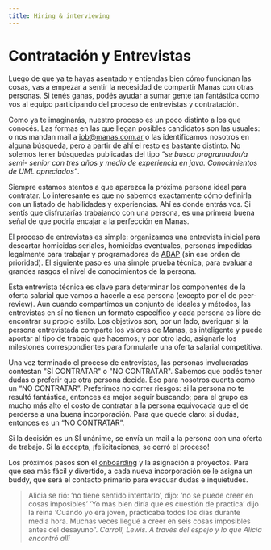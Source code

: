 ```yaml
---
title: Hiring & interviewing
---
```

# Contratación y Entrevistas

Luego de que ya te hayas asentado y entiendas bien cómo funcionan las cosas, vas a empezar a sentir la necesidad de compartir Manas con otras personas. Si tenés ganas, podés ayudar a sumar gente tan fantástica como vos al equipo participando del proceso de entrevistas y contratación.

Como ya te imaginarás, nuestro proceso es un poco distinto a los que conocés. Las formas en las que llegan posibles candidatos son las usuales: o nos mandan mail a job@manas.com.ar o las identificamos nosotros en alguna búsqueda, pero a partir de ahí el resto es bastante distinto. No solemos tener búsquedas publicadas del tipo *“se busca programador/a semi- senior con tres años y medio de experiencia en java. Conocimientos de UML apreciados”*.

Siempre estamos atentos a que aparezca la próxima persona ideal para contratar. Lo interesante es que no sabemos exactamente cómo definirla con un listado de habilidades y experiencias. Ahí es donde entrás vos. Si sentís que disfrutarías trabajando con una persona, es una primera buena señal de que podría encajar a la perfección en Manas.

El proceso de entrevistas es simple: organizamos una entrevista inicial para descartar homicidas seriales, homicidas eventuales, personas impedidas legalmente para trabajar y programadores de [ABAP](https://en.wikipedia.org/wiki/ABAP) (sin ese orden de prioridad). El siguiente paso es una simple prueba técnica, para evaluar a grandes rasgos el nivel de conocimientos de la persona.

Esta  entrevista técnica es clave para determinar los componentes de la oferta salarial que vamos a hacerle a esa persona (excepto por el de peer-review). Aun cuando compartimos un conjunto de ideales y métodos, las entrevistas en sí no tienen un formato específico y cada persona es libre de encontrar su propio estilo. Los objetivos son, por un lado, averiguar si la persona entrevistada comparte los valores de Manas, es inteligente y puede aportar al tipo de trabajo que hacemos; y por otro lado, asignarle los milestones correspondientes para formularle una oferta salarial competitiva.

Una vez terminado el proceso de entrevistas, las personas involucradas contestan "SÍ CONTRATAR" o "NO CONTRATAR". Sabemos que podés tener dudas o preferir que otra persona decida. Eso para nosotros cuenta como un “NO CONTRATAR”. Preferimos no correr riesgos: si la persona no te resultó fantástica, entonces es mejor seguir buscando; para el grupo es mucho más alto el costo de contratar a la persona equivocada que el de perderse a una buena incorporación. Para que quede claro: si dudás, entonces es un “NO CONTRATAR”.

Si la decisión es un SÍ unánime, se envía un mail a la persona con una oferta de trabajo. Si la accepta, ¡felicitaciones, se cerró el proceso!

Los próximos pasos son el [onboarding](https://docs.google.com/document/d/1KoxZSdGPQy4a6cV4FofDX87-MYlm4bei7HCKtrC8VGk/edit) y la asignación a proyectos. Para que sea más fácil y divertido, a cada nueva incorporación se le asigna un buddy, que será el contacto primario para evacuar dudas e inquietudes.

> Alicia se rió: ‘no tiene sentido intentarlo’, dijo: ‘no se puede creer en cosas imposibles’ ‘Yo mas bien diría que es cuestión de practica’ dijo la reina ‘Cuando yo era joven, practicaba todos los días durante media hora. Muchas veces llegué a creer en seis cosas imposibles antes del desayuno”.
<cite>Carroll, Lewis. A través del espejo y lo que Alicia encontró allí</cite>